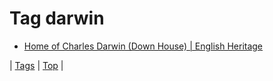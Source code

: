 <!--
title: Tag darwin
date: 2020-06-28T14:57:48.710Z
tags:
-->
# Tag darwin

 * [Home of Charles Darwin (Down House) | English Heritage](124422253927.md)

| [Tags](tags.md) | [Top](index.md) |
